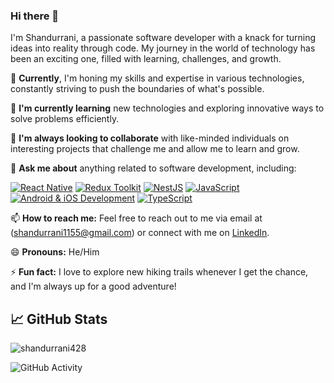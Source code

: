 ### Hi there 👋

I'm Shandurrani, a passionate software developer with a knack for turning ideas into reality through code. My journey in the world of technology has been an exciting one, filled with learning, challenges, and growth.

🔭 **Currently**, I'm honing my skills and expertise in various technologies, constantly striving to push the boundaries of what's possible.

🌱 **I'm currently learning** new technologies and exploring innovative ways to solve problems efficiently.

👯 **I'm always looking to collaborate** with like-minded individuals on interesting projects that challenge me and allow me to learn and grow.

💬 **Ask me about** anything related to software development, including:

[![React Native](https://img.shields.io/badge/React_Native-61DAFB?logo=react&logoColor=white)](https://reactnative.dev/)
[![Redux Toolkit](https://img.shields.io/badge/Redux_Toolkit-764ABC?logo=redux&logoColor=white)](https://redux-toolkit.js.org/)
[![NestJS](https://img.shields.io/badge/NestJS-E0234E?logo=nestjs&logoColor=white)](https://nestjs.com/)
[![JavaScript](https://img.shields.io/badge/JavaScript-F7DF1E?logo=javascript&logoColor=black)](https://developer.mozilla.org/en-US/docs/Web/JavaScript)
[![Android & iOS Development](https://img.shields.io/badge/Android_&_iOS_Development-000000?logo=android&logoColor=white)](https://developer.android.com/)
[![TypeScript](https://img.shields.io/badge/TypeScript-3178C6?logo=typescript&logoColor=white)](https://www.typescriptlang.org/)

📫 **How to reach me:** Feel free to reach out to me via email at (shandurrani1155@gmail.com) or connect with me on [LinkedIn](https://www.linkedin.com/in/shan-durrani/).

😄 **Pronouns:** He/Him

⚡ **Fun fact:** I love to explore new hiking trails whenever I get the chance, and I'm always up for a good adventure!


## 📈 GitHub Stats

<!-- [![GitHub Streak](https://github-readme-streak-stats.herokuapp.com/?user=shandurrani428&theme=radical)](https://git.io/streak-stats) -->

<!-- ![Commit Chart](https://github-readme-streak-stats.herokuapp.com/?user=shandurrani428&theme=radical) -->

<!-- <p><img align="left" src="https://github-readme-stats.vercel.app/api/top-langs?username=shandurrani428&show_icons=true&locale=en&layout=compact" alt="shandurrani428" /></p> -->



<p><img align="center" src="https://github-readme-streak-stats.herokuapp.com/?user=shandurrani428&" alt="shandurrani428" /></p>

![GitHub Activity](https://img.shields.io/github/last-commit/shandurrani428/shandurrani428?style=flat&logo=github)

